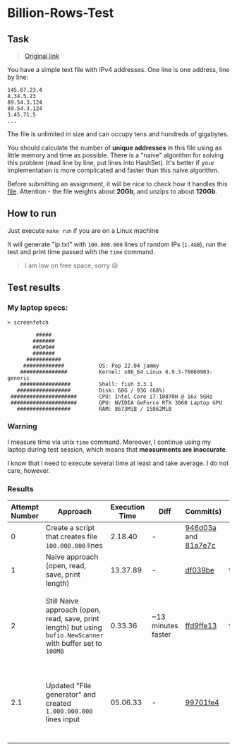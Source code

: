 # Billion-Rows-Test

## Task

> [Original link](https://ecwid.to/GO)

You have a simple text file with IPv4 addresses. One line is one address, line by line:

```
145.67.23.4
8.34.5.23
89.54.3.124
89.54.3.124
3.45.71.5
...
```

The file is unlimited in size and can occupy tens and hundreds of gigabytes.

You should calculate the number of __unique addresses__ in this file using as little memory and time as possible.
There is a "naive" algorithm for solving this problem (read line by line, put lines into HashSet).
It's better if your implementation is more complicated and faster than this naive algorithm.

Before submitting an assignment, it will be nice to check how it handles this [file](https://ecwid-vgv-storage.s3.eu-central-1.amazonaws.com/ip_addresses.zip). Attention - the file weights about **20Gb**, and unzips to about **120Gb**.

## How to run

Just execute `make run` if you are on a Linux machine

It will generate "ip.txt" with `100.000.000` lines of random IPs (`1.4GB`), run the test and print time passed with the `time` command.

> I am low on free space, sorry 😢

## Test results

### My laptop specs:

```
> screenfetch

         #####
        #######
        ##O#O##
        #######
      ###########
     #############           OS: Pop 22.04 jammy
    ###############          Kernel: x86_64 Linux 6.9.3-76060903-generic
    ################         Shell: fish 3.3.1
   #################         Disk: 60G / 93G (68%)
 #####################       CPU: Intel Core i7-10870H @ 16x 5GHz
 #####################       GPU: NVIDIA GeForce RTX 3060 Laptop GPU
   #################         RAM: 8673MiB / 15862MiB

```

### Warning

I measure time via unix `time` command. Moreover, I continue using my laptop during test session, which means that **measurments are inaccurate**.

I know that I need to execute several time at least and take average. I do not care, however.

### Results

| Attempt Number | Approach | Execution Time | Diff | Commit(s) | Unique Ids | Comment |
|-----------------|---|---|---|--|--|--|
| 0 | Create a script that creates file `100.000.000` lines | 2.18.40 | - | [946d03a](https://github.com/vanyason/Billion-Rows-Test/commit/946d03a0fb515ed30058e1161cdd7bc76e14065a) and [81a7e7c](https://github.com/vanyason/Billion-Rows-Test/commit/81a7e7c9af8a20519c358d27f9a6a1552cad4a19) | - | File with `100.000.000` lines is `1.4GB` |
| 1 | Naive approach (open, read, save, print length)| 13.37.89 | - | [df039be](https://github.com/vanyason/Billion-Rows-Test/commit/df039bed06728c767020ff3d66abb323325f5ebc) | `98.843.672` | - |
| 2 | Still Naive approach (open, read, save, print length) but using `bufio.NewScanner` with buffer set to `100MB` | 0.33.36 | ~13 minutes faster | [ffd9ffe13](https://github.com/vanyason/Billion-Rows-Test/commit/ffd9ffe13d3ad6511dd281e762c26514ff9edef6) | `98.843.672` | I didn't expect such boost. At this point I am going to increase test file to 1.000.000.000 lines |
| 2.1 | Updated "File generator" and created `1.000.000.000` lines input | 05.06.33 | - | [99701fe4](https://github.com/vanyason/Billion-Rows-Test/commit/99701fe4feabd3b7310779b96371fd11c4bef5be) | - | File with `1.000.000.000` lines is `14GB`. What kind of file was originally provided in the task section ? 🤔 |